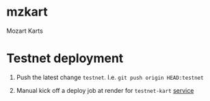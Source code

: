 # mzkart
Mozart Karts




# Testnet deployment

1. Push the latest change `testnet`. I.e. `git push origin HEAD:testnet`

2. Manual kick off a deploy job at render for `testnet-kart` [service](https://dashboard.render.com/web/srv-cf2td82rrk0bppcmlc5g)
